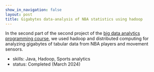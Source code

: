 ```yaml
---
show_in_navigation: false
layout: post
title: Gigabytes data-analysis of NBA statistics using hadoop
---
```


In the second part of the second project of the [big data analytics programming course](https://onderwijsaanbod.kuleuven.be/syllabi/e/H00Y4AE.htm#activetab=doelstellingen_idp2617152), we used hadoop and distributed computing for analyzing gigabytes of tabular data from NBA players and movement sensors.

- skills: Java, Hadoop, Sports analytics
- status: Completed (March 2024)